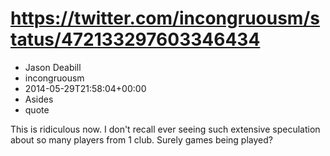 # https://twitter.com/incongruousm/status/472133297603346434
- Jason Deabill
- incongruousm
- 2014-05-29T21:58:04+00:00
- Asides
- quote

This is ridiculous now. I don't recall ever seeing such extensive speculation about so many players from 1 club. Surely games being played?